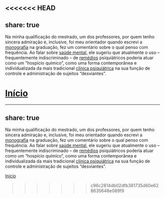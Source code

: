 <<<<<<< HEAD
---
share: true
---

Na minha qualificação do mestrado, um dos professores, por quem tenho sincera admiração e, inclusive, foi meu orientador quando escrevi a [monografia](Monografia.md) na graduação, fez um comentário sobre o qual penso com frequência. Ao falar sobre [saúde mental](Saúde%20Mental.md), ele sugeriu que atualmente o uso – frequentemente indiscriminado – de [remédios](Remédios.md) psiquiátricos poderia atuar como um “hospício químico”, como uma forma contemporânea e individualizada da mais tradicional [clínica psiquiátrica](Clínica%20Psiquiátrica.md) na sua função de controle e administração de sujeitos “desviantes”.

[Início](Início.md)
=======
---  
share: true  
---  
  
Na minha qualificação do mestrado, um dos professores, por quem tenho sincera admiração e, inclusive, foi meu orientador quando escrevi a [monografia](Monografia) na graduação, fez um comentário sobre o qual penso com frequência. Ao falar sobre [saúde mental](Saúde%20Mental), ele sugeriu que atualmente o uso – frequentemente indiscriminado – de [remédios](Remédios) psiquiátricos poderia atuar como um “hospício químico”, como uma forma contemporânea e individualizada da mais tradicional [clínica psiquiátrica](Clínica%20Psiquiátrica) na sua função de controle e administração de sujeitos “desviantes”.  
  
[Início](Início)
>>>>>>> c96c2814db02dfb381735d60e628635648e089f9
